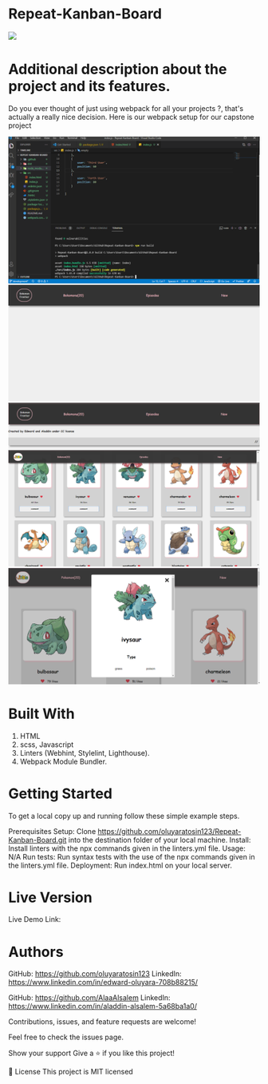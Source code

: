# Repeat-Kanban-Board
![](https://img.shields.io/badge/Microverse-blueviolet)

# Additional description about the project and its features.
Do you ever thought of just using webpack for all your projects ?, that's actually a really nice decision. Here is our webpack setup for our capstone project

![](/src/assets/setup.PNG)![](/src/assets/addHeader.PNG)![](/src/assets/footer.PNG)![](/src/assets/BokomonApi.PNG)![](/src/assets/modal.PNG)

# Built With
  1. HTML
  2. scss, Javascript
  3. Linters (Webhint, Stylelint, Lighthouse).
  4. Webpack Module Bundler.

# Getting Started

To get a local copy up and running follow these simple example steps.

Prerequisites
Setup: Clone https://github.com/oluyaratosin123/Repeat-Kanban-Board.git into the destination folder of your local machine.
Install: Install linters with the npx commands given in the linters.yml file.
Usage: N/A
Run tests: Run syntax tests with the use of the npx commands given in the linters.yml file.
Deployment: Run index.html on your local server.

# Live Version
Live Demo Link: 

# Authors

GitHub: https://github.com/oluyaratosin123
LinkedIn: https://www.linkedin.com/in/edward-oluyara-708b88215/

GitHub: https://github.com/AlaaAlsalem
LinkedIn: https://www.linkedin.com/in/aladdin-alsalem-5a68ba1a0/

Contributions, issues, and feature requests are welcome!

Feel free to check the issues page.

Show your support
Give a ⭐️ if you like this project!

📝 License
This project is MIT licensed
